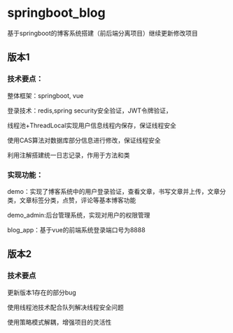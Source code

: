 # springboot_blog
基于springboot的博客系统搭建（前后端分离项目）继续更新修改项目

## 版本1
### 技术要点：

整体框架：springboot, vue

登录技术：redis,spring security安全验证，JWT令牌验证，

线程池+ThreadLocal实现用户信息线程内保存，保证线程安全

使用CAS算法对数据库部分信息进行修改，保证线程安全

利用注解搭建统一日志记录，作用于方法和类

### 实现功能：

demo：实现了博客系统中的用户登录验证，查看文章，书写文章并上传，文章分类，文章标签分类，点赞，评论等基本博客功能

demo_admin:后台管理系统，实现对用户的权限管理

blog_app：基于vue的前端系统登录端口号为8888

## 版本2
### 技术要点
更新版本1存在的部分bug

使用线程池技术配合队列解决线程安全问题

使用策略模式解耦，增强项目的灵活性
